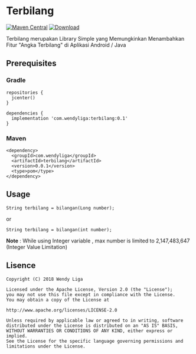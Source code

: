 # Terbilang

[![Maven Central](https://maven-badges.herokuapp.com/maven-central/com.wendyliga/terbilang/badge.svg)](https://maven-badges.herokuapp.com/maven-central/com.wendyliga/terbilang)
[![Download](https://api.bintray.com/packages/wendyliga/maven/terbilang/images/download.svg)](https://bintray.com/wendyliga/maven/terbilang/_latestVersion)

Terbilang merupakan Library Simple yang Memungkinkan Menambahkan Fitur "Angka Terbilang" di Aplikasi Android / Java

## Prerequisites

### Gradle

```
repositories {
  jcenter()
}

dependencies {
  implementation 'com.wendyliga:terbilang:0.1'
}
```

### Maven 

```
<dependency>
  <groupId>com.wendyliga</groupId>
  <artifactId>terbilang</artifactId>
  <version>0.0.1</version>
  <type>pom</type>
</dependency>
```

## Usage

```
String terbilang = bilangan(Long number);
```

or

```
String terbilang = bilangan(int number);
```
**Note** : While using Integer variable , max number is limited to 2,147,483,647 (Integer Value Limitation)

## Lisence
```
Copyright (C) 2018 Wendy Liga

Licensed under the Apache License, Version 2.0 (the "License");
you may not use this file except in compliance with the License.
You may obtain a copy of the License at

http://www.apache.org/licenses/LICENSE-2.0

Unless required by applicable law or agreed to in writing, software
distributed under the License is distributed on an "AS IS" BASIS,
WITHOUT WARRANTIES OR CONDITIONS OF ANY KIND, either express or implied.
See the License for the specific language governing permissions and
limitations under the License.

```
